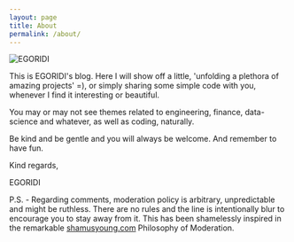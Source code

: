 ```yaml
---
layout: page
title: About
permalink: /about/
---
```


![EGORIDI](https://avatars.githubusercontent.com/u/47434302?v=4)

This is EGORIDI's blog. Here I will show off a little, 'unfolding a plethora of amazing projects' =), or simply sharing some simple code with you, whenever I find it interesting or beautiful.

You may or may not see themes related to engineering, finance, data-science and whatever, as well as coding, naturally.

Be kind and be gentle and you will always be welcome. And remember to have fun.

Kind regards,

EGORIDI


P.S. - Regarding comments, moderation policy is arbitrary, unpredictable and might be ruthless. There are no rules and the line is intentionally blur to encourage you to stay away from it. This has been shamelessly inspired in the remarkable [shamusyoung.com](https://www.shamusyoung.com/twentysidedtale/?p=19709) Philosophy of Moderation.
